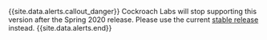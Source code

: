 {{site.data.alerts.callout_danger}}
Cockroach Labs will stop supporting this version after the Spring 2020 release. Please use the current <a href="https://www.cockroachlabs.com/docs/stable/install-cockroachdb.html">stable release</a> instead. 
{{site.data.alerts.end}}
